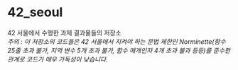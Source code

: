 # 42_seoul
42 서울에서 수행한 과제 결과물들의 저장소  
*주의 : 이 저장소의 코드들은 42 서울에서 지켜야 하는 문법 제한인 Norminette(함수 25줄 초과 불가, 지역 변수 5개 초과 불가, 함수 매개인자 4개 초과 불과 등등)를 준수한 관계로 코드가 매우 가독성이 낮습니다.*
